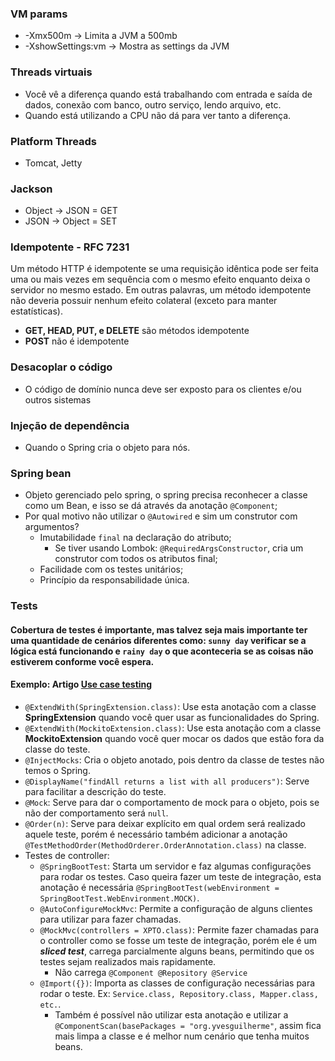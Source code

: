 ### VM params
 - -Xmx500m -> Limita a JVM a 500mb
 - -XshowSettings:vm -> Mostra as settings da JVM

### Threads virtuais
- Você vê a diferença quando está trabalhando com entrada e saída de dados, conexão com banco, outro serviço, lendo arquivo, etc.
- Quando está utilizando a CPU não dá para ver tanto a diferença.

### Platform Threads
- Tomcat, Jetty

### Jackson
- Object -> JSON   = GET
- JSON   -> Object = SET

### Idempotente - RFC 7231
Um método HTTP é idempotente se uma requisição idêntica pode ser feita uma ou mais vezes em sequência com o mesmo efeito enquanto deixa o servidor no mesmo estado. Em outras palavras, um método idempotente não deveria possuir nenhum efeito colateral (exceto para manter estatísticas).

- **GET, HEAD, PUT, e DELETE** são métodos idempotente
- **POST** não é idempotente

### Desacoplar o código
- O código de domínio nunca deve ser exposto para os clientes e/ou outros sistemas

### Injeção de dependência
- Quando o Spring cria o objeto para nós.

### Spring bean
- Objeto gerenciado pelo spring, o spring precisa reconhecer a classe como um Bean, e isso se dá através da anotação ```@Component```;
- Por qual motivo não utilizar o ```@Autowired``` e sim um construtor com argumentos?
  - Imutabilidade ```final``` na declaração do atributo;
    - Se tiver usando Lombok: ```@RequiredArgsConstructor```, cria um construtor com todos os atributos final;
  - Facilidade com os testes unitários;
  - Princípio da responsabilidade única.

### Tests
#### Cobertura de testes é importante, mas talvez seja mais importante ter uma quantidade de cenários diferentes como: ```sunny day``` verificar se a lógica está funcionando e ```rainy day``` o que aconteceria se as coisas não estiverem conforme você espera.
#### Exemplo: Artigo [Use case testing](https://www.softwaretestinghelp.com/use-case-testing/)
* ```@ExtendWith(SpringExtension.class)```: Use esta anotação com a classe **SpringExtension** quando você quer usar as funcionalidades do Spring.
* ```@ExtendWith(MockitoExtension.class)```: Use esta anotação com a classe **MockitoExtension** quando você quer mocar os dados que estão fora da classe do teste.
* ```@InjectMocks```: Cria o objeto anotado, pois dentro da classe de testes não temos o Spring.
* ```@DisplayName("findAll returns a list with all producers")```: Serve para facilitar a descrição do teste.
* ```@Mock```: Serve para dar o comportamento de mock para o objeto, pois se não der comportamento será ```null```.
* ```@Order(n)```: Serve para deixar explícito em qual ordem será realizado aquele teste, porém é necessário também adicionar a anotação ```@TestMethodOrder(MethodOrderer.OrderAnnotation.class)``` na classe.
* Testes de controller:
  * ```@SpringBootTest```: Starta um servidor e faz algumas configurações para rodar os testes. Caso queira fazer um teste de integração, esta anotação é necessária ```@SpringBootTest(webEnvironment = SpringBootTest.WebEnvironment.MOCK)```.
  * ```@AutoConfigureMockMvc```: Permite a configuração de alguns clientes para utilizar para fazer chamadas.
  * ```@MockMvc(controllers = XPTO.class)```: Permite fazer chamadas para o controller como se fosse um teste de integração, porém ele é um **_sliced test_**, carrega parcialmente alguns beans, permitindo que os testes sejam realizados mais rapidamente.
    * Não carrega ```@Component @Repository @Service```
  * ```@Import({})```: Importa as classes de configuração necessárias para rodar o teste. Ex: ```Service.class, Repository.class, Mapper.class, etc.```.
    * Também é possível não utilizar esta anotação e utilizar a ```@ComponentScan(basePackages = "org.yvesguilherme"```, assim fica mais limpa a classe e é melhor num cenário que tenha muitos beans.